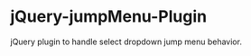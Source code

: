 jQuery-jumpMenu-Plugin
======================

jQuery plugin to handle select dropdown jump menu behavior.